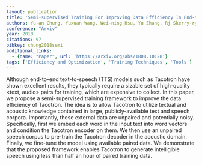 ```yaml
---
layout: publication
title: 'Semi-supervised Training For Improving Data Efficiency In End-to-end Speech Synthesis'
authors: Yu-an Chung, Yuxuan Wang, Wei-ning Hsu, Yu Zhang, Rj Skerry-ryan
conference: "Arxiv"
year: 2018
citations: 97
bibkey: chung2018semi
additional_links:
  - {name: "Paper", url: 'https://arxiv.org/abs/1808.10128'}
tags: ['Efficiency and Optimization', 'Training Techniques', 'Tools']
---
```

Although end-to-end text-to-speech (TTS) models such as Tacotron have shown
excellent results, they typically require a sizable set of high-quality <text,
audio> pairs for training, which are expensive to collect. In this paper, we
propose a semi-supervised training framework to improve the data efficiency of
Tacotron. The idea is to allow Tacotron to utilize textual and acoustic
knowledge contained in large, publicly-available text and speech corpora.
Importantly, these external data are unpaired and potentially noisy.
Specifically, first we embed each word in the input text into word vectors and
condition the Tacotron encoder on them. We then use an unpaired speech corpus
to pre-train the Tacotron decoder in the acoustic domain. Finally, we fine-tune
the model using available paired data. We demonstrate that the proposed
framework enables Tacotron to generate intelligible speech using less than half
an hour of paired training data.
